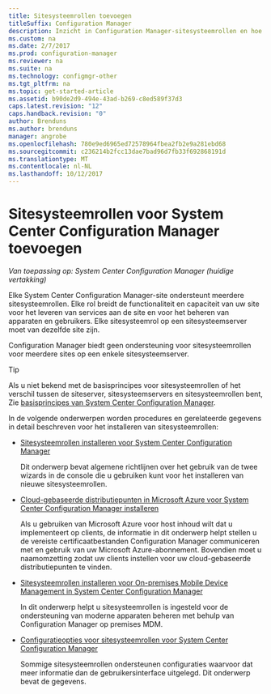 ```yaml
---
title: Sitesysteemrollen toevoegen
titleSuffix: Configuration Manager
description: Inzicht in Configuration Manager-sitesysteemrollen en hoe u bestanden om uit te breiden de functionaliteit en capaciteit van uw site toevoegt.
ms.custom: na
ms.date: 2/7/2017
ms.prod: configuration-manager
ms.reviewer: na
ms.suite: na
ms.technology: configmgr-other
ms.tgt_pltfrm: na
ms.topic: get-started-article
ms.assetid: b90de2d9-494e-43ad-b269-c8ed589f37d3
caps.latest.revision: "12"
caps.handback.revision: "0"
author: Brenduns
ms.author: brenduns
manager: angrobe
ms.openlocfilehash: 780e9ed6965ed72578964fbea2fb2e9a281ebd68
ms.sourcegitcommit: c236214b2fcc13dae7bad96d7fb33f692868191d
ms.translationtype: MT
ms.contentlocale: nl-NL
ms.lasthandoff: 10/12/2017
---
```

# <a name="add-site-system-roles-for-system-center-configuration-manager"></a>Sitesysteemrollen voor System Center Configuration Manager toevoegen

*Van toepassing op: System Center Configuration Manager (huidige vertakking)*

Elke System Center Configuration Manager-site ondersteunt meerdere sitesysteemrollen. Elke rol breidt de functionaliteit en capaciteit van uw site voor het leveren van services aan de site en voor het beheren van apparaten en gebruikers. Elke sitesysteemrol op een sitesysteemserver moet van dezelfde site zijn.   

Configuration Manager biedt geen ondersteuning voor sitesysteemrollen voor meerdere sites op een enkele sitesysteemserver.  

> [!TIP]  
>  Als u niet bekend met de basisprincipes voor sitesysteemrollen of het verschil tussen de siteserver, sitesysteemservers en sitesysteemrollen bent, Zie [basisprincipes van System Center Configuration Manager](../../../../core/understand/fundamentals.md).  

 In de volgende onderwerpen worden procedures en gerelateerde gegevens in detail beschreven voor het installeren van sitesysteemrollen:  

-   [Sitesysteemrollen installeren voor System Center Configuration Manager](../../../../core/servers/deploy/configure/install-site-system-roles.md)  

     Dit onderwerp bevat algemene richtlijnen over het gebruik van de twee wizards in de console die u gebruiken kunt voor het installeren van nieuwe sitesysteemrollen.  

-   [Cloud-gebaseerde distributiepunten in Microsoft Azure voor System Center Configuration Manager installeren](../../../../core/servers/deploy/configure/install-cloud-based-distribution-points-in-microsoft-azure.md)  

    Als u gebruiken van Microsoft Azure voor host inhoud wilt dat u implementeert op clients, de informatie in dit onderwerp helpt stellen u de vereiste certificaatbestanden Configuration Manager communiceren met en gebruik van uw Microsoft Azure-abonnement. Bovendien moet u naamomzetting zodat uw clients instellen voor uw cloud-gebaseerde distributiepunten te vinden.  

-   [Sitesysteemrollen installeren voor On-premises Mobile Device Management in System Center Configuration Manager](../../../../mdm/get-started/install-site-system-roles-for-on-premises-mdm.md)  

     In dit onderwerp helpt u sitesysteemrollen is ingesteld voor de ondersteuning van moderne apparaten beheren met behulp van Configuration Manager op premises MDM.  

-   [Configuratieopties voor sitesysteemrollen voor System Center Configuration Manager](../../../../core/servers/deploy/configure/configuration-options-for-site-system-roles.md)  

     Sommige sitesysteemrollen ondersteunen configuraties waarvoor dat meer informatie dan de gebruikersinterface uitgelegd. Dit onderwerp bevat de gegevens.  
